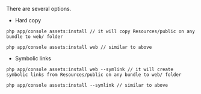 There are several options.

* Hard copy
```
php app/console assets:install // it will copy Resources/public on any bundle to web/ folder
```

```
php app/console assets:install web // similar to above
```

* Symbolic links
```
php app/console assets:install web --symlink // it will create symbolic links from Resources/public on any bundle to web/ folder
```

```
php app/console assets:install --symlink // similar to above
```
